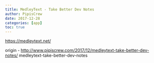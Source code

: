 ```yaml
---
title: MedleyText - Take Better Dev Notes
author: PipisCrew
date: 2017-12-28
categories: [app]
toc: true
---
```


https://medleytext.net/

origin - http://www.pipiscrew.com/2017/12/medleytext-take-better-dev-notes/ medleytext-take-better-dev-notes